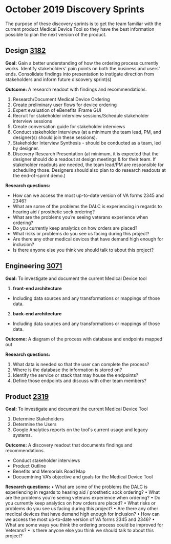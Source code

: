 # October 2019 Discovery Sprints
The purpose of these discovery sprints is to get the team familiar with the current product Medical Device Tool so they have the best information possible to plan the next version of the product.

## Design [3182](https://github.com/department-of-veterans-affairs/va.gov-team/issues/3182)
**Goal:** Gain a better understanding of how the ordering process currently works. Identify stakeholders' pain points on both the business and users' ends. Consolidate findings into presentation to instigate direction from stakeholders and inform future discovery sprint(s)

**Outcome:** A research readout with findings and recommendations.
1. Research/Document Medical Device Ordering
2. Create preliminary user flows for device ordering
3. Expert evaluation of eBenefits iFrame GUI
4. Recruit for stakeholder interview sessions/Schedule stakeholder interview sessions
5. Create conversation guide for stakeholder interviews
6. Conduct stakeholder interviews (at a minimum the team lead, PM, and designer(s) should join these sessions).
7. Stakeholder Interview Synthesis - should be conducted as a team, led by designer.
8. Discovery Research Presentation (at minimum, it is expected that the designer should do a readout at design meetings & for their team. If stakeholder readouts are needed, the team lead/PM are responsible for scheduling those. Designers should also plan to do research readouts at the end-of-sprint demo.)

**Research questions:**
- How can we access the most up-to-date version of VA forms 2345 and 2346?   
- What are some of the problems the DALC is experiencing in regards to hearing aid / prosthetic sock ordering? 
- What are the problems you’re seeing veterans experience when ordering? 
- Do you currently keep analytics on how orders are placed? 
- What risks or problems do you see us facing during this project?
- Are there any other medical devices that have demand high enough for inclusion? 
- Is there anyone else you think we should talk to about this project? 


## Engineering [3071]( https://github.com/department-of-veterans-affairs/va.gov-team/issues/3071)
**Goal:** To investigate and document the current Medical Device tool 
1. **front-end architecture**
- Including data sources and any transformations or mappings of those data.

2. **back-end architecture** 
- Including data sources and any transformations or mappings of those data.


**Outcome:**
 A diagram of the process with database and endpoints mapped out

**Research questions:**
1. What data is needed so that the user can complete the process?
2. Where is the database the information is stored on?
3. Identify the service or stack that may house the endpoints?
4. Define those endpoints and discuss with other team members?

## Product [2319](https://app.zenhub.com/workspaces/vft-59c95ae5fda7577a9b3184f8/issues/department-of-veterans-affairs/va.gov-team/2319)
**Goal:** To investigate and document the current Medical Device Tool
1. Determine Stakeholders 
2. Determine the Users
3. Google Analytics reports on the tool's current usage and legacy systems.

**Outcome:** A discovery readout that documents findings and recommendations.
- Conduct stakeholder interviews
- Product Outline
- Benefits and Memorials Road Map
- Docuemtning VA’s objective and goals for the Medical Device Tool

**Research questions:**
•	What are some of the problems the DALC is experiencing in regards to hearing aid / prosthetic sock ordering? 
•	What are the problems you’re seeing veterans experience when ordering? 
•	Do you currently keep analytics on how orders are placed? 
•	What risks or problems do you see us facing during this project? 
•	Are there any other medical devices that have demand high enough for inclusion? 
•	How can we access the most up-to-date version of VA forms 2345 and 2346? 
•	What are some ways you think the ordering process could be improved for Veterans? 
•	Is there anyone else you think we should talk to about this project? 

